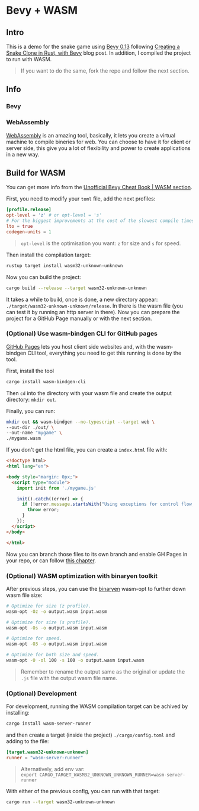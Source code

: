 # Bevy + WASM

## Intro
This is a demo for the snake game using [Bevy 0.13](https://bevyengine.org/) following [Creating a Snake Clone in Rust, with Bevy](https://mbuffett.com/posts/bevy-snake-tutorial/) blog post. In addition, I compiled the project to run with WASM. 

> If you want to do the same, fork the repo and follow the next section.

## Info
### Bevy


### WebAssembly
[WebAssembly](https://webassembly.org/) is an amazing tool, basically, it lets you create a virtual machine to compile bineries for web. You can choose to have it for client or server side, this give you a lot of flexibility and power to create applications in a new way. 

## Build for WASM
You can get more info from the [Unofficial Bevy Cheat Book | WASM section](https://bevy-cheatbook.github.io/platforms/wasm.html).

First, you need to modify your `toml` file, add the next profiles:
```toml
[profile.release]
opt-level = 'z' # or opt-level = 's'
# For the biggest improvements at the cost of the slowest compile times:
lto = true
codegen-units = 1
```

> `opt-level` is the optimisation you want: `z` for size and `s` for speed.

Then install the compilation target: 
```sh
rustup target install wasm32-unknown-unknown 
```

Now you can build the project:
```sh
cargo build --release --target wasm32-unknown-unknown
```

It takes a while to build, once is done, a new directory appear: `./target/wasm32-unknown-unknown/release`. In there is the wasm file (you can test it by running an http server in there). Now you can prepare the project for a GitHub Page manually or with the next section.

### (Optional) Use wasm-bindgen CLI for GitHub pages
[GitHub Pages](https://pages.github.com/) lets you host client side websites and, with the wasm-bindgen CLI tool, everything you need to get this running is done by the tool.

First, install the tool
```sh
cargo install wasm-bindgen-cli
```
Then `cd` into the directory with your wasm file and create the output directory: `mkdir out`.

Finally, you can run:

```sh 
mkdir out && wasm-bindgen --no-typescript --target web \
--out-dir ./out/ \
--out-name "mygame" \
./mygame.wasm
```

If you don't get the html file, you can create a `index.html` file with:
```html
<!doctype html>
<html lang="en">

<body style="margin: 0px;">
  <script type="module">
    import init from './mygame.js'

    init().catch((error) => {
      if (!error.message.startsWith("Using exceptions for control flow, don't mind me. This isn't actually an error!")) {
        throw error;
      }
    });
  </script>
</body>

</html>
```

Now you can branch those files to its own branch and enable GH Pages in your repo, or can follow [this chapter](https://bevy-cheatbook.github.io/platforms/wasm/gh-pages.html).

### (Optional) WASM optimization with binaryen toolkit
After previous steps, you can use the [binaryen]() wasm-opt to further down wasm file size:
``` sh
# Optimize for size (z profile).
wasm-opt -Oz -o output.wasm input.wasm

# Optimize for size (s profile).
wasm-opt -Os -o output.wasm input.wasm

# Optimize for speed.
wasm-opt -O3 -o output.wasm input.wasm

# Optimize for both size and speed.
wasm-opt -O -ol 100 -s 100 -o output.wasm input.wasm
```

>Remember to rename the output same as the original or update the `.js` file with the output wasm file name.

### (Optional) Development
For development, running the WASM compilation target can be achived by installing:
```sh
cargo install wasm-server-runner
```
and then create a target (inside the project) `./cargo/config.toml` and adding to the file:
```toml
[target.wasm32-unknown-unknown]
runner = "wasm-server-runner"
```
>Alternatively, add env var:  
`export CARGO_TARGET_WASM32_UNKNOWN_UNKNOWN_RUNNER=wasm-server-runner
`


With either of the previous config, you can run with that target:
```sh
cargo run --target wasm32-unknown-unknown
```
